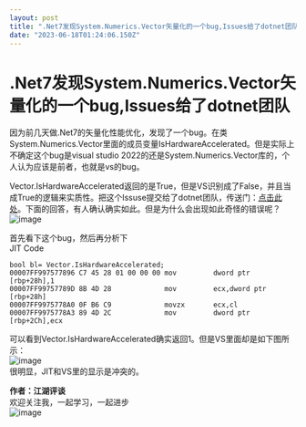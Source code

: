 ```yaml
---
layout: post
title: ".Net7发现System.Numerics.Vector矢量化的一个bug,Issues给了dotnet团队"
date: "2023-06-18T01:24:06.150Z"
---
```

.Net7发现System.Numerics.Vector矢量化的一个bug,Issues给了dotnet团队
=======================================================

因为前几天做.Net7的矢量化性能优化，发现了一个bug。在类System.Numerics.Vector里面的成员变量IsHardwareAccelerated。但是实际上不确定这个bug是visual studio 2022的还是System.Numerics.Vector库的，个人认为应该是前者，也就是vs的bug。

  

Vector.IsHardwareAccelerated返回的是True，但是VS识别成了False，并且当成True的逻辑来实质性。把这个Issuse提交给了dotnet团队，传送门：[点击此处](https://github.com/dotnet/runtime/issues/87537 "点击此处")。下面的回答，有人确认确实如此。但是为什么会出现如此奇怪的错误呢？  
![image](https://img2023.cnblogs.com/blog/490844/202306/490844-20230618091330283-178944848.png)

  

首先看下这个bug，然后再分析下  
JIT Code

    bool bl= Vector.IsHardwareAccelerated;
    00007FF997577896 C7 45 28 01 00 00 00 mov         dword ptr [rbp+28h],1  
    00007FF99757789D 8B 4D 28             mov         ecx,dword ptr [rbp+28h]  
    00007FF9975778A0 0F B6 C9             movzx       ecx,cl  
    00007FF9975778A3 89 4D 2C             mov         dword ptr [rbp+2Ch],ecx  
    

可以看到Vector.IsHardwareAccelerated确实返回1。但是VS里面却是如下图所示：  
![image](https://img2023.cnblogs.com/blog/490844/202306/490844-20230614223850447-1930354322.png)  
很明显，JIT和VS里的显示是冲突的。

  

**作者：江湖评谈**  
欢迎关注我，一起学习，一起进步  
![image](https://img2023.cnblogs.com/blog/490844/202306/490844-20230618091835169-587961374.png)